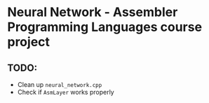 # Neural Network - Assembler Programming Languages course project

## TODO:
* Clean up `neural_network.cpp`
* Check if `AsmLayer` works properly